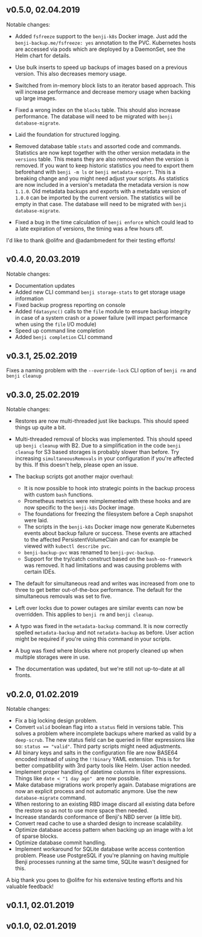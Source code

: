 ## v0.5.0, 02.04.2019

Notable changes:

* Added `fsfreeze` support to the `benji-k8s` Docker image. Just add the `benji-backup.me/fsfreeze: yes` annotation to
  the PVC. Kubernetes hosts are accessed via pods which are deployed by a DaemonSet, see the Helm chart for details.

* Use bulk inserts to speed up backups of images based on a previous version. This also decreases memory usage.
  
* Switched from in-memory block lists to an iterator based approach. This will increase performance and decrease
  memory usage when backing up large images.
   
* Fixed a wrong index on the `blocks` table. This should also increase performance. The database will need to be
  migrated with `benji database-migrate`.

* Laid the foundation for structured logging.

* Removed database table `stats` and assorted code and commands. Statistics are now kept together with the other
  version metadata in the `versions` table. This means they are also removed when the version is removed. If
  you want to keep historic statistics you need to export them beforehand with `benji -m ls` or 
  `benji metadata-export`. This is a breaking change and you might need adjust your scripts. As statistics
  are now included in a version's metadata the metadata version is now `1.1.0`. Old metadata backups
  and exports with a metadata version of `1.0.0` can be imported by the current version. The statistics will
  be empty in that case. The database will need to be migrated with `benji database-migrate`.
 
* Fixed a bug in the time calculation of `benji enforce` which could lead to a late expiration of versions,
  the timing was a few hours off.

I'd like to thank @olifre and @adambmedent for their testing efforts!

## v0.4.0, 20.03.2019

Notable changes:

* Documentation updates
* Added new CLI command `benji storage-stats` to get storage usage information
* Fixed backup progress reporting on console
* Added `fdatasync()` calls to the `file` module to ensure backup integrity in case of a system crash or a 
  power failure (will impact performance when using the `file` I/O module)
* Speed up command line completion
* Added `benji completion` CLI command

## v0.3.1, 25.02.2019

Fixes a naming problem with the `--override-lock` CLI option of `benji rm` and `benji cleanup`

## v0.3.0, 25.02.2019

Notable changes:

* Restores are now multi-threaded just like backups. This should speed things up quite a bit.

* Multi-threaded removal of blocks was implemented. This should speed up `benji cleanup` with B2. Due to a 
  simplification in the code `benji cleanup` for S3 based storages is probably slower than before. Try increasing 
  `simultaneousRemovals` in your configuration if you're affected by this. If this doesn't help, please 
  open an issue.
  
* The backup scripts got another major overhaul: 

  * It is now possible to hook into strategic points in the backup process with custom `bash` functions. 
  * Prometheus metrics were reimplemented with these hooks and are now specific to the `benji-k8s` Docker image.
  * The foundations for freezing the filesystem before a Ceph snapshot were laid.
  * The scripts in the `benji-k8s` Docker image now generate Kubernetes events about backup failure or
    success. These events are attached to the affected PersistentVolumeClain and can for example be
    viewed with `kubectl describe pvc`.
  * `benji-backup-pvc` was renamed to `benji-pvc-backup`.  
  * Support for the try/catch construct based on the `bash-oo-framework` was removed. It had limitations
    and was causing problems with certain IDEs.
  
* The default for simultaneous read and writes was increased from one to three to get better out-of-the-box
  performance. The default for the simultaneous removals was set to five.  

* Left over locks due to power outages are similar events can now be overridden. This applies to `benji rm` and
  `benji cleanup`.
  
* A typo was fixed in the `metadata-backup` command. It is now correctly spelled `metadata-backup` and
  not `netadata-backup` as before. User action might be required if you're using this command in your scripts.

* A bug was fixed where blocks where not properly cleaned up when multiple storages were in use.
  
* The documentation was updated, but we're still not up-to-date at all fronts. 

## v0.2.0, 01.02.2019

Notable changes:

* Fix a big locking design problem.
* Convert `valid` boolean flag into a `status` field in versions table. This solves a problem where incomplete 
  backups where marked as valid by a `deep-scrub`. The new status field can be queried in filter expressions 
  like so: `status == "valid"`. Third party scripts might need adjustments.
* All binary keys and salts in the configuration file are now BASE64 encoded instead of using the `!!binary` 
  YAML extension. This is for better compatibility with 3rd party tools like Helm. User action needed.
* Implement proper handling of datetime columns  in filter expressions. Things like `date < "1 day ago" ` 
  are now possible.
* Make database migrations work properly again. Database migrations are now an explicit process and not automatic 
  anymore. Use the new `database-migrate` command.
* When restoring to an existing RBD image discard all existing data before the restore so as not to use more 
  space then needed.
* Increase standards conformance of Benji's NBD server (a little bit).
* Convert read cache to use a sharded design to increase scalability.
* Optimize database access pattern when backing up an image with a lot of sparse blocks.
* Optimize database commit handling.
* Implement workaround for SQLite database write access contention problem. Please use PostgreSQL if you're 
  planning on having multiple Benji processes running at the same time, SQLite wasn't designed for this.

A big thank you goes to @olifre for his extensive testing efforts and his valuable feedback!

## v0.1.1, 02.01.2019

## v0.1.0, 02.01.2019
